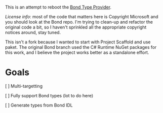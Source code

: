 This is an attempt to reboot the [Bond Type Provider](https://github.com/microsoft/bond/tree/fsharp).

*License info*: most of the code that matters here is Copyright Microsoft and you should look at the Bond repo. I'm trying to clean-up and refactor the original code a bit, so I haven't sprinkled all the appropriate copyright notices around, stay tuned.

This isn't a fork because I wanted to start with Project Scaffold and use paket.
The original Bond branch used the C# Runtime NuGet packages for this work, and I believe the project works better as a standalone effort.

# Goals
[ ] Multi-targetting

[ ] Fully support Bond types (lot to do here)

[ ] Generate types from Bond IDL


